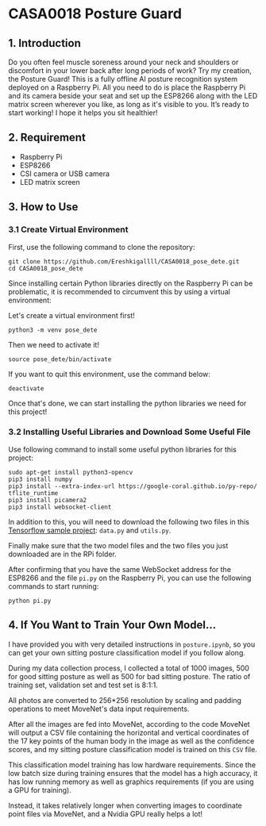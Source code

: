 # CASA0018 Posture Guard

## 1. Introduction

Do you often feel muscle soreness around your neck and shoulders or discomfort in your lower back after long periods of work? Try my creation, the Posture Guard! This is a fully offline AI posture recognition system deployed on a Raspberry Pi. All you need to do is place the Raspberry Pi and its camera beside your seat and set up the ESP8266 along with the LED matrix screen wherever you like, as long as it's visible to you. It’s ready to start working! I hope it helps you sit healthier!

## 2. Requirement
- Raspberry Pi
- ESP8266
- CSI camera or USB camera
- LED matrix screen

## 3. How to Use

### 3.1 Create Virtual Environment
First, use the following command to clone the repository:

```
git clone https://github.com/Ereshkigallll/CASA0018_pose_dete.git
cd CASA0018_pose_dete
```

Since installing certain Python libraries directly on the Raspberry Pi can be problematic, it is recommended to circumvent this by using a virtual environment:

Let's create a virtual environment first!

```
python3 -m venv pose_dete
```

Then we need to activate it!

```
source pose_dete/bin/activate
```

If you want to quit this environment, use the command below:

```
deactivate
```

Once that's done, we can start installing the python libraries we need for this project!

### 3.2 Installing Useful Libraries and Download Some Useful File

Use following command to install some useful python libraries for this project:

```
sudo apt-get install python3-opencv
pip3 install numpy
pip3 install --extra-index-url https://google-coral.github.io/py-repo/ tflite_runtime
pip3 install picamera2
pip3 install websocket-client
```

 
In addition to this, you will need to download the following two files in this [Tensorflow sample project](https://github.com/tensorflow/examples/tree/master/lite/examples/pose_estimation/raspberry_pi): `data.py` and `utils.py`.

Finally make sure that the two model files and the two files you just downloaded are in the RPi folder.

After confirming that you have the same WebSocket address for the ESP8266 and the file `pi.py` on the Raspberry Pi, you can use the following commands to start running:

```
python pi.py
```

## 4. If You Want to Train Your Own Model...

I have provided you with very detailed instructions in `posture.ipynb`, so you can get your own sitting posture classification model if you follow along.

During my data collection process, I collected a total of 1000 images, 500 for good sitting posture as well as 500 for bad sitting posture. The ratio of training set, validation set and test set is 8:1:1.

All photos are converted to 256*256 resolution by scaling and padding operations to meet MoveNet's data input requirements.

After all the images are fed into MoveNet, according to the code MoveNet will output a CSV file containing the horizontal and vertical coordinates of the 17 key points of the human body in the image as well as the confidence scores, and my sitting posture classification model is trained on this `CSV` file.

This classification model training has low hardware requirements. Since the low batch size during training ensures that the model has a high accuracy, it has low running memory as well as graphics requirements (if you are using a GPU for training).

Instead, it takes relatively longer when converting images to coordinate point files via MoveNet, and a Nvidia GPU really helps a lot!